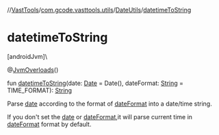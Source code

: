 //[VastTools](../../../index.md)/[com.gcode.vasttools.utils](../index.md)/[DateUtils](index.md)/[datetimeToString](datetime-to-string.md)

# datetimeToString

[androidJvm]\

@[JvmOverloads](https://kotlinlang.org/api/latest/jvm/stdlib/kotlin.jvm/-jvm-overloads/index.html)()

fun [datetimeToString](datetime-to-string.md)(date: [Date](https://developer.android.com/reference/kotlin/java/util/Date.html) = Date(), dateFormat: [String](https://kotlinlang.org/api/latest/jvm/stdlib/kotlin/-string/index.html) = TIME_FORMAT): [String](https://kotlinlang.org/api/latest/jvm/stdlib/kotlin/-string/index.html)

Parse [date](datetime-to-string.md) according to the format of [dateFormat](datetime-to-string.md) into a date/time string.

If you don't set the [date](datetime-to-string.md) or [dateFormat](datetime-to-string.md),it will parse current time in [dateFormat](datetime-to-string.md) format by default.
